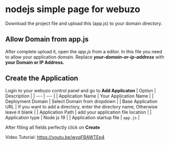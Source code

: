 # nodejs simple page for webuzo 

Download the project file and upload this (app.js) to your domain directory.

## Allow Domain from app.js
After complete upload it, open the *app.js* from a editor.
In this file you need to allow your application domain.
Replace __*your-domain-or-ip-address*__ with __your Domain or IP Address.__

## Create the Application
Login to your webuzo control panel and go to __Add Applicaton__
| Option | Description |
| --- | --- |
| Application Name | Your Application Name |
| Deployment Domain | Select Domain from dropdown |
| Base Application URL | If you want to add a directory, enter the directory name, Otherwise leave it blank |
| Application Path | add your application file location |
| Application type | Node js 19 |
| Application startup file | ```app.js``` |

After filling all fields perfectly click on __Create__

Video Tutorial: https://youtu.be/wyqFBAWTEp4
